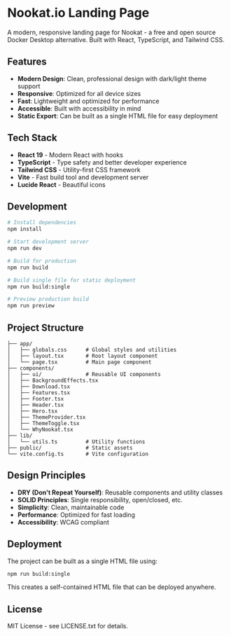 # Nookat.io Landing Page

A modern, responsive landing page for Nookat - a free and open source Docker Desktop alternative. Built with React, TypeScript, and Tailwind CSS.

## Features

- **Modern Design**: Clean, professional design with dark/light theme support
- **Responsive**: Optimized for all device sizes
- **Fast**: Lightweight and optimized for performance
- **Accessible**: Built with accessibility in mind
- **Static Export**: Can be built as a single HTML file for easy deployment

## Tech Stack

- **React 19** - Modern React with hooks
- **TypeScript** - Type safety and better developer experience
- **Tailwind CSS** - Utility-first CSS framework
- **Vite** - Fast build tool and development server
- **Lucide React** - Beautiful icons

## Development

```bash
# Install dependencies
npm install

# Start development server
npm run dev

# Build for production
npm run build

# Build single file for static deployment
npm run build:single

# Preview production build
npm run preview
```

## Project Structure

```
├── app/
│   ├── globals.css      # Global styles and utilities
│   ├── layout.tsx       # Root layout component
│   └── page.tsx         # Main page component
├── components/
│   ├── ui/              # Reusable UI components
│   ├── BackgroundEffects.tsx
│   ├── Download.tsx
│   ├── Features.tsx
│   ├── Footer.tsx
│   ├── Header.tsx
│   ├── Hero.tsx
│   ├── ThemeProvider.tsx
│   ├── ThemeToggle.tsx
│   └── WhyNookat.tsx
├── lib/
│   └── utils.ts         # Utility functions
├── public/              # Static assets
└── vite.config.ts       # Vite configuration
```

## Design Principles

- **DRY (Don't Repeat Yourself)**: Reusable components and utility classes
- **SOLID Principles**: Single responsibility, open/closed, etc.
- **Simplicity**: Clean, maintainable code
- **Performance**: Optimized for fast loading
- **Accessibility**: WCAG compliant

## Deployment

The project can be built as a single HTML file using:

```bash
npm run build:single
```

This creates a self-contained HTML file that can be deployed anywhere.

## License

MIT License - see LICENSE.txt for details.
